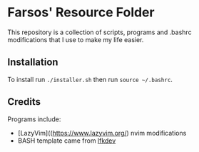 # Farsos' Resource Folder
This repository is a collection of scripts, programs and .bashrc modifications that I use to make my life easier.

## Installation
To install run `./installer.sh` then run `source ~/.bashrc`.

## Credits
Programs include:
- [LazyVim]((https://www.lazyvim.org/) nvim modifications
- BASH template came from [lfkdev](https://github.com/lfkdev/bashtemplate)
